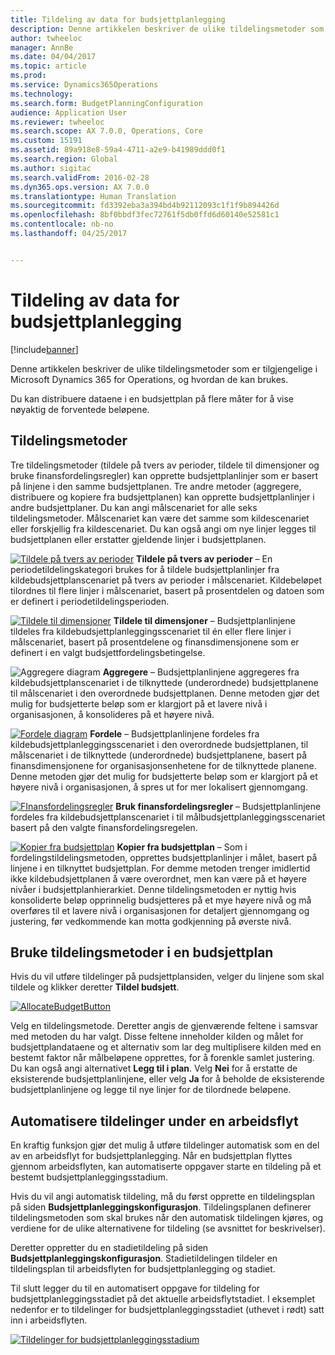 ```yaml
---
title: Tildeling av data for budsjettplanlegging
description: Denne artikkelen beskriver de ulike tildelingsmetoder som er tilgjengelige i Microsoft Dynamics 365 for Operations, og hvordan de kan brukes.
author: twheeloc
manager: AnnBe
ms.date: 04/04/2017
ms.topic: article
ms.prod: 
ms.service: Dynamics365Operations
ms.technology: 
ms.search.form: BudgetPlanningConfiguration
audience: Application User
ms.reviewer: twheeloc
ms.search.scope: AX 7.0.0, Operations, Core
ms.custom: 15191
ms.assetid: 89a918e8-59a4-4711-a2e9-b41989ddd0f1
ms.search.region: Global
ms.author: sigitac
ms.search.validFrom: 2016-02-28
ms.dyn365.ops.version: AX 7.0.0
ms.translationtype: Human Translation
ms.sourcegitcommit: fd3392eba3a394bd4b92112093c1f1f9b894426d
ms.openlocfilehash: 8bf0bbdf3fec72761f5db0ffd6d60140e52581c1
ms.contentlocale: nb-no
ms.lasthandoff: 04/25/2017


---
```


# <a name="budget-planning-data-allocation"></a>Tildeling av data for budsjettplanlegging

[!include[banner](../includes/banner.md)]


Denne artikkelen beskriver de ulike tildelingsmetoder som er tilgjengelige i Microsoft Dynamics 365 for Operations, og hvordan de kan brukes.  

Du kan distribuere dataene i en budsjettplan på flere måter for å vise nøyaktig de forventede beløpene.

## <a name="allocation-methods"></a>Tildelingsmetoder
Tre tildelingsmetoder (tildele på tvers av perioder, tildele til dimensjoner og bruke finansfordelingsregler) kan opprette budsjettplanlinjer som er basert på linjene i den samme budsjettplanen. Tre andre metoder (aggregere, distribuere og kopiere fra budsjettplanen) kan opprette budsjettplanlinjer i andre budsjettplaner. Du kan angi målscenariet for alle seks tildelingsmetoder. Målscenariet kan være det samme som kildescenariet eller forskjellig fra kildescenariet. Du kan også angi om nye linjer legges til budsjettplanen eller erstatter gjeldende linjer i budsjettplanen.

[![Tildele på tvers av perioder](./media/allocateacrossperiods-300x259.png)](./media/allocateacrossperiods.png)
**Tildele på tvers av perioder** – En periodetildelingskategori brukes for å tildele budsjettplanlinjer fra kildebudsjettplanscenariet på tvers av perioder i målscenariet. Kildebeløpet tilordnes til flere linjer i målscenariet, basert på prosentdelen og datoen som er definert i periodetildelingsperioden.         

[![Tildele til dimensjoner](./media/allocatetodimensions.jpg)](./media/allocatetodimensions.jpg)
**Tildele til dimensjoner** – Budsjettplanlinjene tildeles fra kildebudsjettplanleggingsscenariet til én eller flere linjer i målscenariet, basert på prosentdelene og finansdimensjonene som er definert i en valgt budsjettfordelingsbetingelse.           

![Aggregere diagram](./media/aggregatechart-300x230.png)
**Aggregere** – Budsjettplanlinjene aggregeres fra kildebudsjettplanscenariet i de tilknyttede (underordnede) budsjettplanene til målscenariet i den overordnede budsjettplanen. Denne metoden gjør det mulig for budsjetterte beløp som er klargjort på et lavere nivå i organisasjonen, å konsolideres på et høyere nivå.          

[![Fordele diagram](./media/distributechart-300x230.png)](./media/distributechart.png)
**Fordele** – Budsjettplanlinjene fordeles fra kildebudsjettplanleggingsscenariet i den overordnede budsjettplanen, til målscenariet i de tilknyttede (underordnede) budsjettplanene, basert på finansdimensjonene for organisasjonsenhetene for de tilknyttede planene. Denne metoden gjør det mulig for budsjetterte beløp som er klargjort på et høyere nivå i organisasjonen, å spres ut for mer lokalisert gjennomgang.           

[![FInansfordelingsregler](./media/ledgerallocationrules-300x202.png)](./media/ledgerallocationrules.png)
**Bruk finansfordelingsregler** – Budsjettplanlinjene fordeles fra kildebudsjettplanscenariet i til målbudsjettplanleggingsscenariet basert på den valgte finansfordelingsregelen. 

[![Kopier fra budsjettplan](./media/copyfrombudgetplan-187x300.png)](./media/copyfrombudgetplan.png)
**Kopier fra budsjettplan** – Som i fordelingstildelingsmetoden, opprettes budsjettplanlinjer i målet, basert på linjene i en tilknyttet budsjettplan. For demme metoden trenger imidlertid ikke kildebudsjettplanen å være overordnet, men kan være på et høyere nivåer i budsjettplanhierarkiet. Denne tildelingsmetoden er nyttig hvis konsoliderte beløp opprinnelig budsjetteres på et mye høyere nivå og må overføres til et lavere nivå i organisasjonen for detaljert gjennomgang og justering, før vedkommende kan motta godkjenning på øverste nivå.          

## <a name="using-allocation-methods-in-a-budget-plan"></a>Bruke tildelingsmetoder i en budsjettplan
Hvis du vil utføre tildelinger på pudsjettplansiden, velger du linjene som skal tildele og klikker deretter **Tildel budsjett**.

[![AllocateBudgetButton](./media/allocatebudgetbutton-300x84.png)](./media/allocatebudgetbutton.png) 

Velg en tildelingsmetode. Deretter angis de gjenværende feltene i samsvar med metoden du har valgt. Disse feltene inneholder kilden og målet for budsjettplandataene og et alternativ som lar deg multiplisere kilden med en bestemt faktor når målbeløpene opprettes, for å forenkle samlet justering. Du kan også angi alternativet **Legg til i plan**. Velg **Nei** for å erstatte de eksisterende budsjettplanlinjene, eller velg **Ja** for å beholde de eksisterende budsjettplanlinjene og legge til nye linjer for de tilordnede beløpene.

## <a name="automating-allocations-during-a-workflow"></a>Automatisere tildelinger under en arbeidsflyt
En kraftig funksjon gjør det mulig å utføre tildelinger automatisk som en del av en arbeidsflyt for budsjettplanlegging. Når en budsjettplan flyttes gjennom arbeidsflyten, kan automatiserte oppgaver starte en tildeling på et bestemt budsjettplanleggingsstadium. 

Hvis du vil angi automatisk tildeling, må du først opprette en tildelingsplan på siden **Budsjettplanleggingskonfigurasjon**. Tildelingsplanen definerer tildelingsmetoden som skal brukes når den automatisk tildelingen kjøres, og verdiene for de ulike alternativene for tildeling (se avsnittet for beskrivelser). 

Deretter oppretter du en stadietildeling på siden **Budsjettplanleggingskonfigurasjon**. Stadietildelingen tildeler en tildelingsplan til arbeidsflyten for budsjettplanlegging og stadiet. 

Til slutt legger du til en automatisert oppgave for tildeling for budsjettplanleggingsstadiet på det aktuelle arbeidsflytstadiet. I eksemplet nedenfor er to tildelinger for budsjettplanleggingsstadiet (uthevet i rødt) satt inn i arbeidsflyten.

[![Tildelinger for budsjettplanleggingsstadium](./media/budgetplanningstageallocations-300x300.png)](./media/budgetplanningstageallocations.png)




